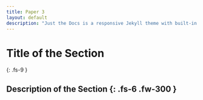 ```yaml
---
title: Paper 3
layout: default
description: "Just the Docs is a responsive Jekyll theme with built-in search that is easily customizable and hosted on GitHub Pages."
---
```

# Title of the Section
{: .fs-9 }

Description of the Section
{: .fs-6 .fw-300 }
---

